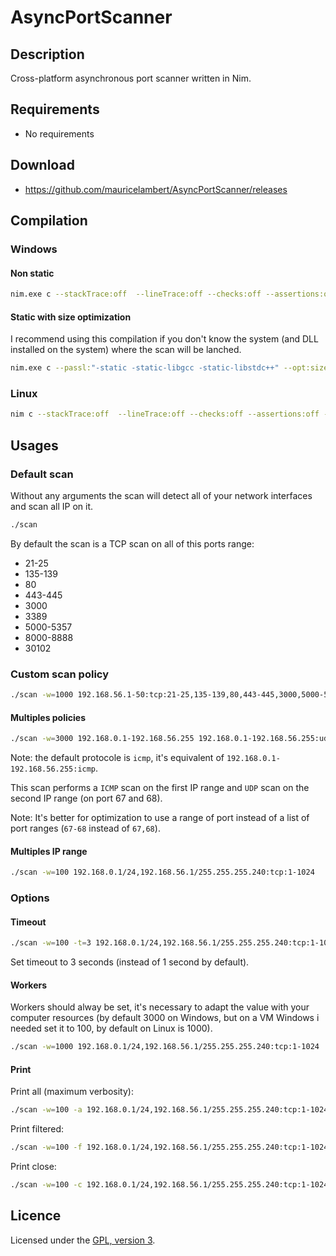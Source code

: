 # AsyncPortScanner

## Description

Cross-platform asynchronous port scanner written in Nim.

## Requirements

 - No requirements

## Download

 - https://github.com/mauricelambert/AsyncPortScanner/releases

## Compilation

### Windows

#### Non static

```bash
nim.exe c --stackTrace:off  --lineTrace:off --checks:off --assertions:off -d:release -d:windows AsyncPortScanner.nim
```

#### Static with size optimization

I recommend using this compilation if you don't know the system (and DLL installed on the system) where the scan will be lanched.

```bash
nim.exe c --passl:"-static -static-libgcc -static-libstdc++" --opt:size --stackTrace:off  --lineTrace:off --checks:off --assertions:off -d:release -d:windows AsyncPortScanner.nim
```

### Linux

```bash
nim c --stackTrace:off  --lineTrace:off --checks:off --assertions:off -d:release -d:linux AsyncPortScanner.nim
```

## Usages

### Default scan

Without any arguments the scan will detect all of your network interfaces and scan all IP on it.

```bash
./scan
```

By default the scan is a TCP scan on all of this ports range:

 - 21-25
 - 135-139
 - 80
 - 443-445
 - 3000
 - 3389
 - 5000-5357
 - 8000-8888
 - 30102

### Custom scan policy

```bash
./scan -w=1000 192.168.56.1-50:tcp:21-25,135-139,80,443-445,3000,5000-5357,8000-8888,30102
```

#### Multiples policies

```bash
./scan -w=3000 192.168.0.1-192.168.56.255 192.168.0.1-192.168.56.255:udp:67-68
```

Note: the default protocole is `icmp`, it's equivalent of `192.168.0.1-192.168.56.255:icmp`.

This scan performs a `ICMP` scan on the first IP range and `UDP` scan on the second IP range (on port 67 and 68).

Note: It's better for optimization to use a range of port instead of a list of port ranges (`67-68` instead of `67,68`).

#### Multiples IP range

```bash
./scan -w=100 192.168.0.1/24,192.168.56.1/255.255.255.240:tcp:1-1024
```

### Options

#### Timeout

```bash
./scan -w=100 -t=3 192.168.0.1/24,192.168.56.1/255.255.255.240:tcp:1-1024
```

Set timeout to 3 seconds (instead of 1 second by default).

#### Workers

Workers should alway be set, it's necessary to adapt the value with your computer resources (by default 3000 on Windows, but on a VM Windows i needed set it to 100, by default on Linux is 1000).

```bash
./scan -w=1000 192.168.0.1/24,192.168.56.1/255.255.255.240:tcp:1-1024
```

#### Print

Print all (maximum verbosity):

```bash
./scan -w=100 -a 192.168.0.1/24,192.168.56.1/255.255.255.240:tcp:1-1024
```

Print filtered:

```bash
./scan -w=100 -f 192.168.0.1/24,192.168.56.1/255.255.255.240:tcp:1-1024
```

Print close:

```bash
./scan -w=100 -c 192.168.0.1/24,192.168.56.1/255.255.255.240:tcp:1-1024
```

## Licence

Licensed under the [GPL, version 3](https://www.gnu.org/licenses/).
